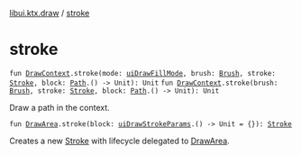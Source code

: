 [libui.ktx.draw](README.md) / [stroke](stroke.md)

# stroke

`fun `[`DrawContext`](../libui.ktx/-draw-context.md)`.stroke(mode: `[`uiDrawFillMode`](../libui/ui-draw-fill-mode.md)`, brush: `[`Brush`](-brush/README.md)`, stroke: `[`Stroke`](-stroke/README.md)`, block: `[`Path`](-path/README.md)`.() -> Unit): Unit`
`fun `[`DrawContext`](../libui.ktx/-draw-context.md)`.stroke(brush: `[`Brush`](-brush/README.md)`, stroke: `[`Stroke`](-stroke/README.md)`, block: `[`Path`](-path/README.md)`.() -> Unit): Unit`

Draw a path in the context.

`fun `[`DrawArea`](../libui.ktx/-draw-area/README.md)`.stroke(block: `[`uiDrawStrokeParams`](../libui/ui-draw-stroke-params/README.md)`.() -> Unit = {}): `[`Stroke`](-stroke/README.md)

Creates a new [Stroke](-stroke/README.md) with lifecycle delegated to [DrawArea](../libui.ktx/-draw-area/README.md).

